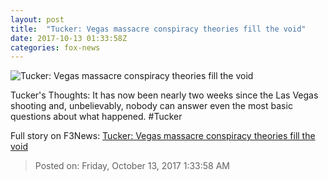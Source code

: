 ```yaml
---
layout: post
title:  "Tucker: Vegas massacre conspiracy theories fill the void"
date: 2017-10-13 01:33:58Z
categories: fox-news
---
```


![Tucker: Vegas massacre conspiracy theories fill the void](http://a57.foxnews.com/media2.foxnews.com/BrightCove/694940094001/2017/10/13/640/360/694940094001_5607843615001_5607831213001-vs.jpg)

Tucker's Thoughts: It has now been nearly two weeks since the Las Vegas shooting and, unbelievably, nobody can answer even the most basic questions about what happened. #Tucker


Full story on F3News: [Tucker: Vegas massacre conspiracy theories fill the void](http://www.f3nws.com/n/UaCK4E)

> Posted on: Friday, October 13, 2017 1:33:58 AM
